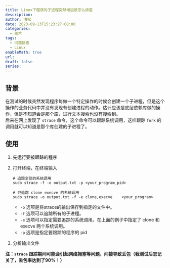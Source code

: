 ```yaml
---
title: Linux下程序的子进程突然增加该怎么排查
description: 
author: 清松
date: 2023-09-13T15:23:27+08:00
categories:
  - 技术
tags:
  - 问题排查
  - Linux
enableMath: true
url: 
draft: false
series:
---
```

## 背景
在测试的时候突然发现程序每做一个特定操作的时候会创建一个子进程，但是这个操作的业务代码中并没有发现有创建进程的动作。估计应该是底层依赖库做的操作，但是不知道会是那个库，进行文本搜索也没有搜索到。  
后来在网上发现了 `strace` 命令，这个命令可以跟踪系统调用，这样跟踪 `fork` 的调用就可以知道是那个库创建的子进程了。

## 使用
1. 先运行要被跟踪的程序
2. 打开终端，在终端输入
   ```
   # 追踪全部的系统调用
   sudo strace -f -o output.txt -p <your_program_pid>
   
   # 只追踪 clone execve 的系统调用
   sudo strace -o output.txt -f -e clone,execve    <your_program>
   ```
   - `-o` 选项是将strace的输出保存到指定的文件中。
   - `-f` 选项可以追踪所有的子进程。
   - `-e` 选项可以指定需要追踪的系统调用。在上面的例子中指定了 clone 和 execve 两个系统调用。
   - `-p` 选项是指定要跟踪的程序的 pid

3. 分析输出文件

**注：`strace` 跟踪期间可能会引起网络拥塞等问题，间接导致丢包（我测试后忘记关了，丢包率达到了90%！）**
